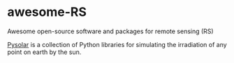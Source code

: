 # awesome-RS
Awesome open-source software and packages for remote sensing (RS)

[Pysolar](https://github.com/pingswept/pysolar) is a collection of Python libraries for simulating the irradiation of any point on earth by the sun.
